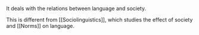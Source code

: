 It deals with the relations between language and society.

This is different from [[Sociolinguistics]], which studies the effect of society and [[Norms]] on language.